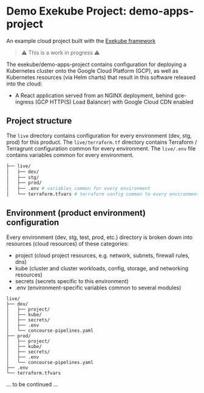 # Demo Exekube Project: demo-apps-project

An example cloud project built with the [Exekube framework](https://github.com/exekube/exekube)

> :warning:
> This is a work in progress
> :warning:

The exekube/demo-apps-project contains configuration for deploying a Kubernetes cluster onto the Google Cloud Platform (GCP), as well as Kubernetes resources (via Helm charts) that result in this software released into the cloud:

- A React application served from an NGINX deployment, behind gce-ingress (GCP HTTP(S) Load Balancer) with Google Cloud CDN enabled

## Project structure

The `live` directory contains configuration for every environment (dev, stg, prod) for this product. The `live/terraform.tf` directory contains Terraform / Terragrunt configuration common for every environment. The `live/.env` file contains variables common for every environment.

```sh
├── live/
│   ├── dev/
│   ├── stg/
│   ├── prod/
│   ├── .env # variables common for every environment
│   └── terraform.tfvars # terraform config common to every environment
```

## Environment (product environment) configuration

Every environment (dev, stg, test, prod, etc.) directory is broken down into resources (cloud resources) of these categories:

- project (cloud project resources, e.g. network, subnets, firewall rules, dns)
- kube (cluster and cluster workloads, config, storage, and networking resources)
- secrets (secrets specific to this environment)
- .env (environment-specific variables common to several modules)

```
live/
├── dev/
│   ├── project/
│   ├── kube/
│   ├── secrets/
│   ├── .env
│   └── concourse-pipelines.yaml
├── prod/
│   ├── project/
│   ├── kube/
│   ├── secrets/
│   ├── .env
│   └── concourse-pipelines.yaml
├── .env
└── terraform.tfvars
```

... to be continued ...
